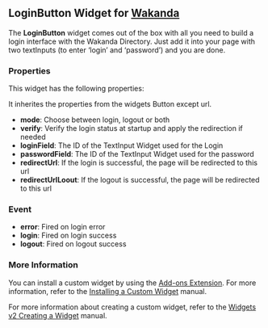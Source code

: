 ## LoginButton Widget for [Wakanda](http://wakanda.org)The __LoginButton__ widget comes out of the box with all you need to build a login interface with the Wakanda Directory. Just add it into your page with two textInputs (to enter ‘login’ and ‘password’) and you are done. ### PropertiesThis widget has the following properties:It inherites the properties from the widgets Button except url.* __mode__: Choose between login, logout or both* __verify__: Verify the login status at startup and apply the redirection if needed* __loginField__: The ID of the TextInput Widget used for the Login* __passwordField__: The ID of the TextInput Widget used for the password* __redirectUrl__: If the login is successful, the page will be redirected to this url* __redirectUrlLoout__: If the logout is successful, the page will be redirected to this url### Event* __error__: Fired on login error* __login__: Fired on login success* __logout__: Fired on logout success### More InformationYou can install a custom widget by using the [Add-ons Extension](http://doc.wakanda.org/WakandaStudio/help/Title/en/page4263.html "Add-ons Extension"). For more information, refer to the [Installing a Custom Widget](http://doc.wakanda.org/WakandaStudio/help/Title/en/page3869.html#1056003 "Installing a Custom Widget") manual.For more information about creating a custom widget, refer to the [Widgets v2 Creating a Widget](http://doc.wakanda.org/Wakanda/help/Title/en/page3849.html "Widgets v2 Creating a Widget") manual.